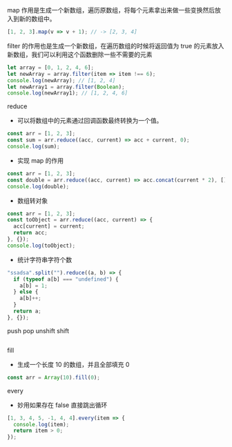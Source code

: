 map 作用是生成一个新数组，遍历原数组，将每个元素拿出来做一些变换然后放入到新的数组中。

```javascript
[1, 2, 3].map(v => v + 1); // -> [2, 3, 4]
```

filter 的作用也是生成一个新数组，在遍历数组的时候将返回值为 true 的元素放入新数组，我们可以利用这个函数删除一些不需要的元素

```javascript
let array = [0, 1, 2, 4, 6];
let newArray = array.filter(item => item !== 6);
console.log(newArray); // [1, 2, 4]
let newArray1 = array.filter(Boolean);
console.log(newArray1); // [1, 2, 4, 6]
```

reduce

- 可以将数组中的元素通过回调函数最终转换为一个值。

```javascript
const arr = [1, 2, 3];
const sum = arr.reduce((acc, current) => acc + current, 0);
console.log(sum);
```

- 实现 map 的作用

```javascript
const arr = [1, 2, 3];
const double = arr.reduce((acc, current) => acc.concat(current * 2), []);
console.log(double);
```

- 数组转对象

```javascript
const arr = [1, 2, 3];
const toObject = arr.reduce((acc, current) => {
  acc[current] = current;
  return acc;
}, {});
console.log(toObject);
```

- 统计字符串字符个数

```javascript
"ssadsa".split("").reduce((a, b) => {
  if (typeof a[b] === "undefined") {
    a[b] = 1;
  } else {
    a[b]++;
  }
  return a;
}, {});
```

push pop unshift shift

```javascript
```

fill

- 生成一个长度 10 的数组，并且全部填充 0

```javascript
const arr = Array(10).fill(0);
```

every

- 妙用如果存在 false 直接跳出循环

```javascript
[1, 3, 4, 5, -1, 4, 4].every(item => {
  console.log(item);
  return item > 0;
});
```
